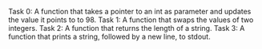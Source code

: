 Task 0: A function that takes a pointer to an int as parameter and updates the value it points to to 98.
Task 1: A function that swaps the values of two integers.
Task 2: A function that returns the length of a string.
Task 3: A function that prints a string, followed by a new line, to stdout.

